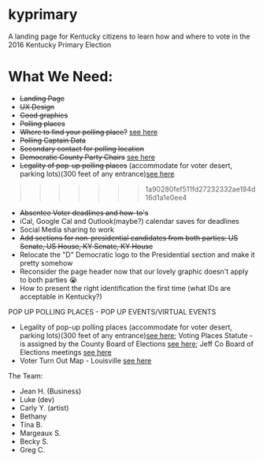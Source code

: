 # kyprimary
A landing page for Kentucky citizens to learn how and where to vote in the 2016 Kentucky Primary Election

# What We Need:

* ~~Landing Page~~
* ~~UX Design~~
* ~~Good graphics~~
* ~~Polling places~~
*   ~~Where to find your polling place?~~ [see here](https://vrsws.sos.ky.gov/vic/)
* ~~Polling Captain Data~~
* ~~Secondary contact for polling location~~
*   ~~Democratic County Party Chairs~~ [see here](http://kydemocrat.com/county_parties)
* ~~Legality of pop-up polling places~~ (accommodate for voter desert, parking lots)(300 feet of any entrance)[see here](https://www.supportthevoter.gov/files/2013/12/state-laws-polling-place-electioneering-102912.pdf)
>>>>>>> 1a90280fef511fd27232332ae194d16d1a1e0ee4
* ~~Absentee Voter deadlines and how-to's~~
* iCal, Google Cal and Outlook(maybe?) calendar saves for deadlines
* Social Media sharing to work
* ~~Add sections for non-presidential candidates from both parties: US Senate, US House, KY Senate, KY House~~
* Relocate the "D" Democratic logo to the Presidential section and make it pretty somehow
* Reconsider the page header now that our lovely graphic doesn't apply to both parties :sob:
* How to present the right identification the first time (what IDs are acceptable in Kentucky?)

POP UP POLLING PLACES - POP UP EVENTS/VIRTUAL EVENTS
* Legality of pop-up polling places (accommodate for voter desert, parking lots)(300 feet of any entrance)[see here](https://www.supportthevoter.gov/files/2013/12/state-laws-polling-place-electioneering-102912.pdf); Voting Places Statute - is assigned by the County Board of Elections [see here](http://www.lrc.ky.gov/Statutes/statute.aspx?id=27364); Jeff Co Board of Elections meetings [see here](http://www.elections.jeffersoncountyclerk.org/pdfs/Board_Election-Meeting-Dates.pdf)
* Voter Turn Out Map - Louisville [see here](http://www.civicdataalliance.org/louisville-voter-precinct-turnout/)


The Team:
* Jean H. (Business)
* Luke (dev)
* Carly Y. (artist)
* Bethany
* Tina B.
* Margeaux S.
* Becky S.
* Greg C.
